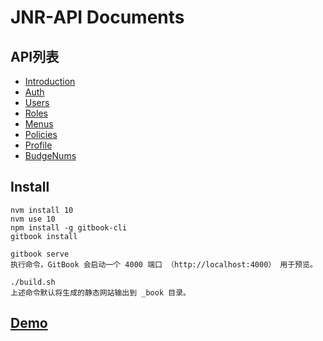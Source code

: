 # JNR-API Documents

## API列表
* [Introduction](README.md)
* [Auth](api-auth.md)
* [Users](api-users.md)
* [Roles](api-roles.md)
* [Menus](api-menus.md)
* [Policies](api-policies.md)
* [Profile](api-profile.md)
* [BudgeNums](api-budge-nums.md)


## Install
```
nvm install 10
nvm use 10
npm install -g gitbook-cli
gitbook install

gitbook serve
执行命令，GitBook 会启动一个 4000 端口 （http://localhost:4000） 用于预览。

./build.sh
上述命令默认将生成的静态网站输出到 _book 目录。
```

## [Demo](https://thomaszh.github.io/jnr-api-doc/)
